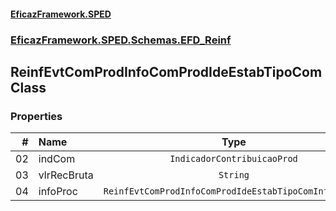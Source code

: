 #### [EficazFramework.SPED](EficazFrameworkSPED.md 'EficazFramework SPED')
### [EficazFramework.SPED.Schemas.EFD_Reinf](EficazFramework.SPED.Schemas.EFD_Reinf.md 'EficazFramework.SPED.Schemas.EFD_Reinf')

## ReinfEvtComProdInfoComProdIdeEstabTipoCom Class
### Properties

| # | Name | Type | |
| ---: | :--- | :---: | :--- |
| 02 | indCom | `IndicadorContribuicaoProd` |  |
| 03 | vlrRecBruta | `String` |  |
| 04 | infoProc | `ReinfEvtComProdInfoComProdIdeEstabTipoComInfoProc[]` |  |
